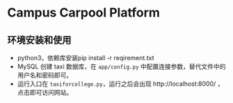 # Campus Carpool Platform

## 环境安装和使用
 
 * python3，依赖库安装pip install -r reqirement.txt
 * MySQL 创建 taxi 数据库，在 `app/config.py` 中配置连接参数，替代文件中的用户名和密码即可。
 * 运行入口在 `taxiforcollege.py`，运行之后会出现 http://localhost:8000/ ，点击即可访问网站。
 <!-- * 使用网站的一些准备
    1. 管理员默认用户名admin，密码123456。
    2. 管理员登录之后首先创建几个company，之后再创建几个机票。之后用户就可以使用。
    3. 用户先注册然后登陆。 -->
    
<!-- ## 技术细节
 
 * 所有的和用户相关的视图函数都在web文件夹下，具体函数的作用见注释。
 * 所有和管理员相关的视图函数在admin文件夹下。
 * data文件夹下是所有的数据处理函数。
 * form文件夹下是所有的表单定义。
 * models文件夹是所有的数据库模型定义。
 * statics文件夹是所有的静态文件。
 * templates文件夹是所有的模版（HTML）文件。 -->
